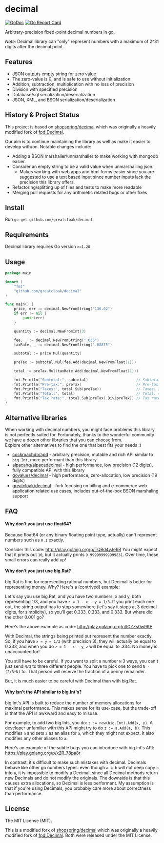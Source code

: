 # decimal

<!-- [![Github Actions](https://github.com/shopspring/decimal/actions/workflows/ci.yml/badge.svg)](https://github.com/shopspring/decimal/actions/workflows/ci.yml) -->

[![GoDoc](https://godoc.org/github.com/greatcloak/decimal?status.svg)](https://godoc.org/github.com/greatcloak/decimal)
[![Go Report Card](https://goreportcard.com/badge/github.com/greatcloak/decimal)](https://goreportcard.com/report/github.com/greatcloak/decimal)

Arbitrary-precision fixed-point decimal numbers in go.

_Note:_ Decimal library can "only" represent numbers with a maximum of 2^31 digits after the decimal point.

## Features

- JSON outputs empty string for zero value
- The zero-value is 0, and is safe to use without initialization
- Addition, subtraction, multiplication with no loss of precision
- Division with specified precision
- Database/sql serialization/deserialization
- JSON, XML, and BSON serialization/deserialization

## History & Project Status

This project is based on [shopspring/decimal](https://github.com/greatcloak/decimal) which was originally a heavily modified fork of [fpd.Decimal](https://github.com/oguzbilgic/fpd).

Our aim is to continue maintaining the library as well as make it easier to develop with/on. Notable changes include:

- Adding a BSON marshaller/unmarshaller to make working with mongodb easier.
- Consider an empty string to be a valid value when unmarshalling json.
  - Makes working with web apps and html forms easier since you are suggested to use a text based input since number inputs lack the precision this library offers.
- Refactoring/splitting up of files and tests to make more readable
- Merging pull requests for any arithmetic related bugs or other fixes

## Install

Run `go get github.com/greatcloak/decimal`

## Requirements

Decimal library requires Go version `>=1.20`

## Usage

```go
package main

import (
	"fmt"
	"github.com/greatcloak/decimal"
)

func main() {
	price, err := decimal.NewFromString("136.02")
	if err != nil {
		panic(err)
	}

	quantity := decimal.NewFromInt(3)

	fee, _ := decimal.NewFromString(".035")
	taxRate, _ := decimal.NewFromString(".08875")

	subtotal := price.Mul(quantity)

	preTax := subtotal.Mul(fee.Add(decimal.NewFromFloat(1)))

	total := preTax.Mul(taxRate.Add(decimal.NewFromFloat(1)))

	fmt.Println("Subtotal:", subtotal)                      // Subtotal: 408.06
	fmt.Println("Pre-tax:", preTax)                         // Pre-tax: 422.3421
	fmt.Println("Taxes:", total.Sub(preTax))                // Taxes: 37.482861375
	fmt.Println("Total:", total)                            // Total: 459.824961375
	fmt.Println("Tax rate:", total.Sub(preTax).Div(preTax)) // Tax rate: 0.08875
}
```

## Alternative libraries

When working with decimal numbers, you might face problems this library is not perfectly suited for.
Fortunately, thanks to the wonderful community we have a dozen other libraries that you can choose from.  
Explore other alternatives to find the one that best fits your needs :)

- [cockroachdb/apd](https://github.com/cockroachdb/apd) - arbitrary precision, mutable and rich API similar to `big.Int`, more performant than this library
- [alpacahq/alpacadecimal](https://github.com/alpacahq/alpacadecimal) - high performance, low precision (12 digits), fully compatible API with this library
- [govalues/decimal](https://github.com/govalues/decimal) - high performance, zero-allocation, low precision (19 digits)
- [greatcloak/decimal](https://github.com/greatcloak/decimal) - fork focusing on billing and e-commerce web application related use cases, includes out-of-the-box BSON marshaling support

## FAQ

#### Why don't you just use float64?

Because float64 (or any binary floating point type, actually) can't represent
numbers such as `0.1` exactly.

Consider this code: http://play.golang.org/p/TQBd4yJe6B You might expect that
it prints out `10`, but it actually prints `9.999999999999831`. Over time,
these small errors can really add up!

#### Why don't you just use big.Rat?

big.Rat is fine for representing rational numbers, but Decimal is better for
representing money. Why? Here's a (contrived) example:

Let's say you use big.Rat, and you have two numbers, x and y, both
representing 1/3, and you have `z = 1 - x - y = 1/3`. If you print each one
out, the string output has to stop somewhere (let's say it stops at 3 decimal
digits, for simplicity), so you'll get 0.333, 0.333, and 0.333. But where did
the other 0.001 go?

Here's the above example as code: http://play.golang.org/p/lCZZs0w9KE

With Decimal, the strings being printed out represent the number exactly. So,
if you have `x = y = 1/3` (with precision 3), they will actually be equal to
0.333, and when you do `z = 1 - x - y`, `z` will be equal to .334. No money is
unaccounted for!

You still have to be careful. If you want to split a number `N` 3 ways, you
can't just send `N/3` to three different people. You have to pick one to send
`N - (2/3*N)` to. That person will receive the fraction of a penny remainder.

But, it is much easier to be careful with Decimal than with big.Rat.

#### Why isn't the API similar to big.Int's?

big.Int's API is built to reduce the number of memory allocations for maximal
performance. This makes sense for its use-case, but the trade-off is that the
API is awkward and easy to misuse.

For example, to add two big.Ints, you do: `z := new(big.Int).Add(x, y)`. A
developer unfamiliar with this API might try to do `z := a.Add(a, b)`. This
modifies `a` and sets `z` as an alias for `a`, which they might not expect. It
also modifies any other aliases to `a`.

Here's an example of the subtle bugs you can introduce with big.Int's API:
https://play.golang.org/p/x2R_78pa8r

In contrast, it's difficult to make such mistakes with decimal. Decimals
behave like other go numbers types: even though `a = b` will not deep copy
`b` into `a`, it is impossible to modify a Decimal, since all Decimal methods
return new Decimals and do not modify the originals. The downside is that
this causes extra allocations, so Decimal is less performant. My assumption
is that if you're using Decimals, you probably care more about correctness
than performance.

## License

The MIT License (MIT).

This is a modified fork of [shopspring/decimal](https://github.com/greatcloak/decimal) which was originally a heavily modified fork of [fpd.Decimal](https://github.com/oguzbilgic/fpd). Both were released under the MIT License.
